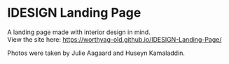 # IDESIGN Landing Page
A landing page made with interior design in mind.  
View the site here: https://worthyag-old.github.io/IDESIGN-Landing-Page/
  
Photos were taken by Julie Aagaard and Huseyn Kamaladdin.
